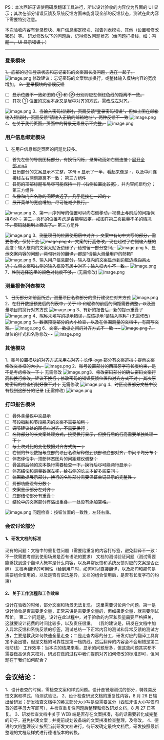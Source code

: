 PS：本次西班牙语使用研发翻译工具进行，所以设计验收的内容仅为界面的 UI 显示；其次在部分错误反馈及系统反馈方面未能复现全部的反馈状态，测试在此内容下需要特别注意。

本次验收内容有登录模块、用户信息绑定模块、报告列表模块、其他（设置和修改密码）等。
研发修改以下的问题后，记得修改问题状态（给问题打横线，如：~~问题一，UI 显示错误；~~）

---

### 登录模块

~~1、底部的记住登录状态和忘记密码的文案因长度问题，连在一起了。~~
![image.png](https://cdn.nlark.com/yuque/0/2021/png/124638/1629700086459-11c29bb6-34ce-4c26-9498-66361b808ee7.png#height=235&id=JQ3yr&margin=%5Bobject%20Object%5D&name=image.png&originHeight=315&originWidth=530&originalType=binary&ratio=1&size=121194&status=done&style=none&width=396)
修改建议：忘记密码的文案增加换行，或整体输入模块内容的宽度增加。
~~2、登录模块的错误反馈~~

- [ ] ~~显示位置不一致如图的 ① 和 ② 分别对应左侧红色线的距离不一致。~~
- [ ] ~~其次 ① 位置的文案本身又是居中对齐的方式，需改成左对齐。~~

![image.png](https://cdn.nlark.com/yuque/0/2021/png/124638/1629703304084-42a77373-fb71-4ec3-94bc-5c66a74fa408.png#height=658&id=Rfu8c&margin=%5Bobject%20Object%5D&name=image.png&originHeight=1316&originWidth=1132&originalType=binary&ratio=1&size=700941&status=done&style=none&width=566)
3、~~当输入密码错误时，页面反馈“登录密码错误”，但如上图在邮箱输入错误时，页面反馈“请输入正确的邮箱地址”，两种反馈不一致~~
![image.png](https://cdn.nlark.com/yuque/0/2021/png/124638/1629703966725-1b248845-5a0c-48ce-856c-8b751bd152cb.png#height=133&id=m9Hog&margin=%5Bobject%20Object%5D&name=image.png&originHeight=380&originWidth=2418&originalType=binary&ratio=1&size=423134&status=done&style=none&width=844)
4、~~在关于我们页面，页面中的背景元素显示不完整，~~
![image.png](https://cdn.nlark.com/yuque/0/2021/png/124638/1629704052776-56df2cd1-c3ac-4b5a-9c04-9b71e2d15fb8.png#height=336&id=jwxdQ&margin=%5Bobject%20Object%5D&name=image.png&originHeight=495&originWidth=675&originalType=binary&ratio=1&size=36102&status=done&style=none&width=458)

### 用户信息绑定模块

1、在用户信息绑定页面的问题比较多。

- [ ] ~~首先左侧的导航图标部分，有换行闪烁，录屏动画如右侧连接；~~[展开全部.mp4](https://visbodydev.yuque.com/attachments/yuque/0/2021/mp4/124638/1629704775165-c721fffc-6c88-41ad-bcd4-9da076d16d84.mp4?_lake_card=%7B%22src%22%3A%22https%3A%2F%2Fvisbodydev.yuque.com%2Fattachments%2Fyuque%2F0%2F2021%2Fmp4%2F124638%2F1629704775165-c721fffc-6c88-41ad-bcd4-9da076d16d84.mp4%22%2C%22name%22%3A%22%E5%B1%95%E5%BC%80%E5%85%A8%E9%83%A8.mp4%22%2C%22size%22%3A3045224%2C%22type%22%3A%22video%2Fmp4%22%2C%22ext%22%3A%22mp4%22%2C%22status%22%3A%22done%22%2C%22uid%22%3A%221629704771770-0%22%2C%22progress%22%3A%7B%22percent%22%3A99%7D%2C%22percent%22%3A0%2C%22id%22%3A%22ZfNXc%22%2C%22card%22%3A%22file%22%7D)
- [ ] ~~日历部分的文案显示不完整，字母 n 显示了一半，看起来像是 r，~~以及中间连接线左右两侧距离不一致； 第三方组件
- [ ] ~~日历的顶部标题布局尽可能保持一行（右侧位置比较宽）~~，并内容间距均分； 第三方组件
- [ ] ~~头像和门店名称的间距太近了，几乎是挨在一起的；~~
- [ ] ~~展开菜单的宽度增加，尽可能减少换行。~~

![image.png](https://cdn.nlark.com/yuque/0/2021/png/124638/1629704396192-9ca64c1b-0bf2-4a1d-acde-a2bc1074598b.png#height=543&id=OQnvC&margin=%5Bobject%20Object%5D&name=image.png&originHeight=1158&originWidth=1920&originalType=binary&ratio=1&size=307329&status=done&style=none&width=901)
2、~~第一，序列号的位置可以向右侧移动，视觉上与前后的间距保持均分；~~
~~第二，页码的位置考虑是否能够固定，如图在第二页数量不多的情况下，页码就跑到上面去了。~~ 第三方组件

![image.png](https://cdn.nlark.com/yuque/0/2021/png/124638/1629705186110-c4637569-2413-4c96-b362-f5760623bec1.png#height=434&id=vhgNx&margin=%5Bobject%20Object%5D&name=image.png&originHeight=1079&originWidth=2233&originalType=binary&ratio=1&size=264535&status=done&style=none&width=898)
3、~~测量项目的位置使用居中对齐； ~~文案中有句中大写的部分，需要修改。保持不变
![image.png](https://cdn.nlark.com/yuque/0/2021/png/124638/1629707068561-d0182670-a3e6-4d00-9bff-c9cbbd90b6e4.png#height=241&id=d0RiO&margin=%5Bobject%20Object%5D&name=image.png&originHeight=367&originWidth=476&originalType=binary&ratio=1&size=44853&status=done&style=none&width=313)
4、~~文案的行高修改，现在超过了右侧输入框的高度；输入框内的文案太贴近边缘了，给预留一部分空间。~~
![image.png](https://cdn.nlark.com/yuque/0/2021/png/124638/1629707219471-df39da9f-4f82-4d1e-a87e-5d88f7d40f62.png#height=184&id=EkYrC&margin=%5Bobject%20Object%5D&name=image.png&originHeight=367&originWidth=1466&originalType=binary&ratio=1&size=115992&status=done&style=none&width=733)
5、~~显示文案内容的问题，两句针对的翻译，都是“请输入测量用户的邮箱”~~
![image.png](https://cdn.nlark.com/yuque/0/2021/png/124638/1629707275239-db88ef27-712a-4b9c-b65b-4778089e9505.png#height=177&id=NXk66&margin=%5Bobject%20Object%5D&name=image.png&originHeight=354&originWidth=456&originalType=binary&ratio=1&size=48277&status=done&style=none&width=228)
6、~~输入用户信息部分，输入框内的文案显示到边框边缘距离太近；左侧文案和右侧的输入框没有居中对齐；输入框大小不一致。~~
![image.png](https://cdn.nlark.com/yuque/0/2021/png/124638/1629707638904-c30ba0f6-f209-4241-8aec-c2fd70496862.png#height=223&id=aseqK&margin=%5Bobject%20Object%5D&name=image.png&originHeight=390&originWidth=496&originalType=binary&ratio=1&size=31128&status=done&style=none&width=283)
7、~~性别选择这里的颜色对比度不够，~~ (无需修改)
![image.png](https://cdn.nlark.com/yuque/0/2021/png/124638/1629707724077-34cf3a3c-c9eb-4d0c-84bc-b5e559a629c5.png#height=151&id=kbUD5&margin=%5Bobject%20Object%5D&name=image.png&originHeight=302&originWidth=497&originalType=binary&ratio=1&size=27480&status=done&style=none&width=248.5)

### 测量报告列表模块

1、~~日历部分如前面所述，测量项目名称部分的换行建议左对齐方式~~
![image.png](https://cdn.nlark.com/yuque/0/2021/png/124638/1629708092022-4e5a56fb-89f6-40f7-8f34-90db393c89e5.png#height=531&id=PPKrg&margin=%5Bobject%20Object%5D&name=image.png&originHeight=1158&originWidth=1920&originalType=binary&ratio=1&size=258695&status=done&style=none&width=880)
2、~~在打开数据预览后的列表中，关于 ID 和昵称的前后的间距需要调整，以及测量项目的换行对齐方式~~
![image.png](https://cdn.nlark.com/yuque/0/2021/png/124638/1629708310020-ee741d14-f2fb-46e7-b3ad-07e055ee64e5.png#height=531&id=rprd4&margin=%5Bobject%20Object%5D&name=image.png&originHeight=1158&originWidth=1920&originalType=binary&ratio=1&size=277504&status=done&style=none&width=880)
3、~~有新的报告后，新的提示重叠了~~
![image.png](https://cdn.nlark.com/yuque/0/2021/png/124638/1629708359230-4e6f7cee-45c2-4d51-89ab-14d34f30aaed.png#height=530&id=aicti&margin=%5Bobject%20Object%5D&name=image.png&originHeight=1158&originWidth=1921&originalType=binary&ratio=1&size=312525&status=done&style=none&width=880)
4、~~昵称未填写的提示错误，应该提示“请输入昵称”~~ (无需修改)
![image.png](https://cdn.nlark.com/yuque/0/2021/png/124638/1629708410122-5f200b90-d039-468b-bb78-5fab408d3507.png#height=531&id=fMbNX&margin=%5Bobject%20Object%5D&name=image.png&originHeight=1158&originWidth=1920&originalType=binary&ratio=1&size=268743&status=done&style=none&width=880)
5~~、数据预览部分的大小检查，以及在体围测量的文档中，有简写文案。~~
![image.png](https://cdn.nlark.com/yuque/0/2021/png/124638/1629709219650-d0581de7-9b71-41e3-b183-e9f6afad19f7.png#height=334&id=YBCTK&margin=%5Bobject%20Object%5D&name=image.png&originHeight=763&originWidth=2008&originalType=binary&ratio=1&size=189251&status=done&style=none&width=880)
6、~~文案、数据之间的对齐方式不一致 ~~
![image.png](https://cdn.nlark.com/yuque/0/2021/png/124638/1629709644410-7c35ea18-1f8c-43ff-8196-7f89a45850b2.png#height=336&id=YqT5T&margin=%5Bobject%20Object%5D&name=image.png&originHeight=766&originWidth=2009&originalType=binary&ratio=1&size=212860&status=done&style=none&width=880)
7、~~单位的样式和名称修改~~
![image.png](https://cdn.nlark.com/yuque/0/2021/png/124638/1629709810618-bfd02206-a64d-40da-ba0d-ee5450577a24.png#height=336&id=ktys0&margin=%5Bobject%20Object%5D&name=image.png&originHeight=766&originWidth=2009&originalType=binary&ratio=1&size=189079&status=done&style=none&width=880)

### 其他模块

1、~~账号设置模块的对齐方式采用右对齐；长传 logo 部分有文案遮挡；提示文案修改文本框的大小。~~
![image.png](https://cdn.nlark.com/yuque/0/2021/png/124638/1629710001265-05a8accb-1907-47ad-9044-d5d5cf35470f.png#height=531&id=RSCQU&margin=%5Bobject%20Object%5D&name=image.png&originHeight=1158&originWidth=1920&originalType=binary&ratio=1&size=235463&status=done&style=none&width=880)
2、~~账号设置部分的西班牙字符长度约束，是不是考虑修改一下；~~ 无需修改
![image.png](https://cdn.nlark.com/yuque/0/2021/png/124638/1629710399221-eccfb433-eab0-4b78-843e-7906c120c77b.png#height=452&id=AcUhz&margin=%5Bobject%20Object%5D&name=image.png&originHeight=904&originWidth=796&originalType=binary&ratio=1&size=140629&status=done&style=none&width=398)​
3、~~修改密码部分的确认密码文案行高和换行修改，建议不换行；修改密码的错误反馈位置和对齐方式不对； 其次原始密码的检查机制好像不对；~~ 无需修改
![image.png](https://cdn.nlark.com/yuque/0/2021/png/124638/1629710335891-f0859d20-e713-480b-986e-633329028bb3.png#height=364&id=TMUKK&margin=%5Bobject%20Object%5D&name=image.png&originHeight=727&originWidth=654&originalType=binary&ratio=1&size=84886&status=done&style=none&width=327)
4、~~时区设置部分文档中没有找到这部分的记录~~ (无需修改)
![image.png](https://cdn.nlark.com/yuque/0/2021/png/124638/1629710450702-e9720bbe-b956-48ec-917b-d27a550633af.png#height=531&id=SiVn6&margin=%5Bobject%20Object%5D&name=image.png&originHeight=1158&originWidth=1920&originalType=binary&ratio=1&size=148311&status=done&style=none&width=880)

### 打印报告模块

- [ ] ~~骨外含量仅中文显示~~
- [ ] ~~节段脂肪和节段肌肉的文案不需要加粗；~~
- [ ] ~~调节建议处的图标左对齐，不需要换行~~；​
- [ ] ~~名称部分的长文案处理方式，接受换行显示，但换行后的行高需要单独处理一下；~~
- [ ] ~~与上次对比的变化数据对齐方式统一；~~
- [ ] ~~右侧的节段数据与底部的项目名称解释做到顶部和底部对齐，中间平均分布；~~
- [ ] ~~体态评估中，顶部体态图片的间距建议调整；~~
- [ ] ~~骨盆前后倾的文本换行需要检查一下，换行后尽可能两行显示；~~
- [ ] ~~体态结论和测量数据左移，给右侧的长文本留多些空间；~~
- [ ] ~~体围数据展示部分，换行的名称部分需要保证单词显示的完整性；~~
- [ ] ~~肩部功能没有分数；~~
- [ ] ~~文案显示部分左对齐；~~
- [ ] ~~底部结论部分有重叠；~~
- [ ] ~~结论中的文案部分有溢出重叠，一处没有添加空格。~~

![image.png](https://cdn.nlark.com/yuque/0/2021/png/124638/1629711118537-ffc32590-96e8-49d4-9462-ca3c768234c9.png#height=2428&id=rUgIv&margin=%5Bobject%20Object%5D&name=image.png&originHeight=4855&originWidth=1921&originalType=binary&ratio=1&size=1722462&status=done&style=none&width=960.5)
问题检查：按钮位置的一致性，左轻右重。

### 会议讨论部分

#### 1、研发文档的标准

现有的问题：文档中的重复性问题（需要给重复的内容打标签，避免翻译不一致：不一致需要考虑到使用场景是否有语法的要求）
文档的测试验证问题（测试需要能够找到这个翻译大概率是什么内容，以及异常反馈和系统反馈对应的文案是否正确）
文档再翻译的可用性（给到用户时，如何可以直接翻译，以及那句和那句是需要组合使用的，以及是否有语法差异，文档的组合使用后，是否有长度字符的约束）

#### 2、关于工作流程和工作效率

设计在验收的时候，部分文案和场景无法复现。
这里需要讨论两个问题，第一是设计验收是否需要走全量，正常来讲是需要走全量的，但如果走全量，就需要测试帮忙。
第二个问题是，设计在此过程中，对于验收的内容和质量需要严格把关，这就要设计花费的时间比较多，以及责任很重。
（我的建议是，研发在文档中加入异常反馈和系统反馈的标签，测试总结一下正常内容的测试和异常反馈的测试方法，主要是教我如何快速全量走查；二是走查内容的分工，研发对应的翻译工具肯定不会出错，但是文档的可靠性是第一档防线，然后翻译的内容会不会用错是第二档防线）
工作效率：当本次的结果来看，显示的问题居多，但这些问题其实都不需要做高保真来校对，研发在做的过程中我们提前对齐如何修改的标准即可，但问题在于我们如何配合？

## 会议结论：

1、设计走查的时候，需检查文案和样式问题。设计走冒烟测试的部分，特殊类反馈文案和样式，待测试验证。
2、设计检查研发文档的重复性内容，8 月 26 日输出给研发；研发检查文档中的英文部分大小写是否需要区分（西班牙语大小写仅句首的首字母大写即可），并检查重复性问题后整理和修改研发文档，8 月 27 日答复。
3、研发检查文档中关于 WEB 端是否存在文案拼凑，有的话需要转化成完整的句子，避免拼凑文案；并提前规划设备端的文案拼凑检查整理，及修改。
4、德语的文档整理设计按照当前研发文档进行，待研发确定最终文档后，研发按照最新整理的文档及样式进行德语版本的转换。
